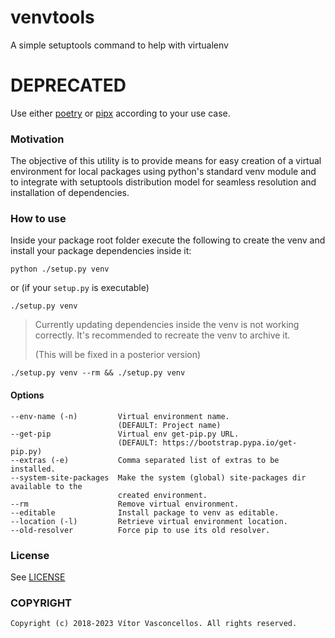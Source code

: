 # venvtools

A simple setuptools command to help with virtualenv

# DEPRECATED

Use either [poetry](https://github.com/python-poetry/poetry) or [pipx](https://github.com/pypa/pipx) according to your use case.

### Motivation

The objective of this utility is to provide means for easy creation of a virtual
environment for local packages using python's standard venv module and to integrate
with setuptools distribution model for seamless resolution and installation of
dependencies.

### How to use

Inside your package root folder execute the following to create the venv and install
your package dependencies inside it:
```shell
python ./setup.py venv
```
or (if your `setup.py` is executable)
```shell
./setup.py venv
```

> Currently updating dependencies inside the venv is not working correctly.
> It's recommended to recreate the venv to archive it.
>
> (This will be fixed in a posterior version)
```shell
./setup.py venv --rm && ./setup.py venv
```

#### Options
```
--env-name (-n)         Virtual environment name.
                        (DEFAULT: Project name)
--get-pip               Virtual env get-pip.py URL.
                        (DEFAULT: https://bootstrap.pypa.io/get-pip.py)
--extras (-e)           Comma separated list of extras to be installed.
--system-site-packages  Make the system (global) site-packages dir available to the
                        created environment.
--rm                    Remove virtual environment.
--editable              Install package to venv as editable.
--location (-l)         Retrieve virtual environment location.
--old-resolver          Force pip to use its old resolver.
```

### License

See [LICENSE](./LICENSE)

### COPYRIGHT

    Copyright (c) 2018-2023 Vítor Vasconcellos. All rights reserved.
